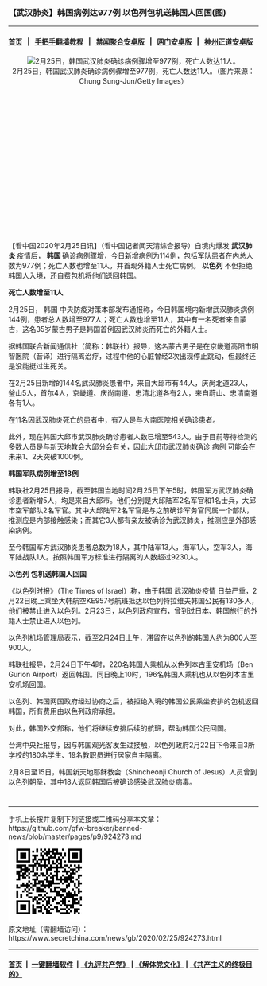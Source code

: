 ### 【武汉肺炎】韩国病例达977例 以色列包机送韩国人回国(图)
------------------------

#### [首页](https://github.com/gfw-breaker/banned-news/blob/master/README.md) &nbsp;&nbsp;|&nbsp;&nbsp; [手把手翻墙教程](https://github.com/gfw-breaker/guides/wiki) &nbsp;&nbsp;|&nbsp;&nbsp; [禁闻聚合安卓版](https://github.com/gfw-breaker/bn-android) &nbsp;&nbsp;|&nbsp;&nbsp; [网门安卓版](https://github.com/oGate2/oGate) &nbsp;&nbsp;|&nbsp;&nbsp; [神州正道安卓版](https://github.com/SzzdOgate/update) 



<div class="article_right" style="fone-color:#000">
 <p style="text-align:center">
  <img alt="2月25日，韩国武汉肺炎确诊病例骤增至977例，死亡人数达11人。" src="//img3.secretchina.com/pic/2020/2-24/p2633871a478226445-ss.jpg" style="height:337px; width:600px"/>
  <br>
   2月25日，韩国武汉肺炎确诊病例骤增至977例，死亡人数达11人。（图片来源：Chung Sung-Jun/Getty Images）
   <span id="hideid" name="hideid" style="color:red;display:none;">
    <span href="https://www.secretchina.com">
    </span>
   </span>
  </br>
 </p>
 <div id="txt-mid1-t21-2017">
  <ins class="adsbygoogle" data-ad-client="ca-pub-1276641434651360" data-ad-slot="2451032099" style="display:inline-block;width:336px;height:280px">
  </ins>
  <div id="SC-22xxx">
  </div>
 </div>
 <p>
  【看中国2020年2月25日讯】（看中国记者闻天清综合报导）自境内爆发
  <strong>
   <span href="https://www.secretchina.com/news/gb/tag/武汉肺炎" target="_blank">
    武汉肺炎
   </span>
  </strong>
  疫情后，
  <strong>
   韩国
  </strong>
  确诊病例骤增，今日新增病例为114例，包括军队患者在内总人数为977例；死亡人数也增至11人，并首现外籍人士死亡病例。
  <strong>
   以色列
  </strong>
  不但拒绝韩国人入境，还自费包机将他们送回韩国。
  <span id="hideid" name="hideid" style="color:red;display:none;">
   <span href="https://www.secretchina.com">
   </span>
  </span>
 </p>
 <p>
  <strong>
   死亡人数增至11人
  </strong>
 </p>
 <p>
  2月25日，
  <span href="https://www.secretchina.com/news/gb/tag/韩国" target="_blank">
   韩国
  </span>
  中央防疫对策本部发布通报称，今日韩国境内新增武汉肺炎病例144例，患者总人数增至977人；死亡人数也增至11人，其中有一名死者来自蒙古，这名35岁蒙古男子是韩国首例因武汉肺炎而死亡的外籍人士。
 </p>
 <p>
  据韩国联合新闻通信社（简称：韩联社）报导，这名蒙古男子是在京畿道高阳市明智医院（音译）进行隔离治疗，过程中他的心脏曾经2次出现停止跳动，但最终还是没能挺过生死关。
 </p>
 <p>
  在2月25日新增的144名武汉肺炎患者中，来自大邱市有44人，庆尚北道23人，釜山5人，首尔4人，京畿道、庆尚南道、忠清北道各有2人，来自蔚山、忠清南道各有1人。
 </p>
 <p>
  在11名因武汉肺炎死亡的患者中，有7人是与大南医院相关确诊患者。
 </p>
 <p>
  此外，现在韩国大邱市武汉肺炎确诊患者人数已增至543人。由于目前等待检测的多数人员是与新天地教会大邱分会有关，因此大邱市武汉肺炎确诊
  <span href="https://www.secretchina.com/news/gb/tag/病例" target="_blank">
   病例
  </span>
  可能会在未来1、2天突破1000例。
 </p>
 <p>
  <strong>
   韩国军队病例增至18例
  </strong>
 </p>
 <p>
  韩联社2月25日报导，截至韩国当地时间2月25日下午5时，韩国军方武汉肺炎确诊患者新增5人，均是来自大邱市。他们分别是大邱陆军2名军官和1名士兵，大邱市空军部队2名军官。其中大邱陆军2名军官是与之前确诊军务官同属一个部队，推测应是内部接触感染；而其它3人都有亲友被确诊为武汉肺炎，推测应是外部感染病例。
 </p>
 <p>
  至今韩国军方武汉肺炎患者总数为18人，其中陆军13人，海军1人，空军3人，海军陆战队1人。按照韩国军方标准进行隔离的人数超过9230人。
 </p>
 <p>
  <strong>
   <span href="https://www.secretchina.com/news/gb/tag/以色列" target="_blank">
    以色列
   </span>
   包机送韩国人回国
  </strong>
 </p>
 <p>
  《以色列时报》（The Times of Israel）称，由于韩国
  <span href="https://zh.wikipedia.org/wiki/2019%E5%86%A0%E7%8B%80%E7%97%85%E6%AF%92%E7%97%85%E7%96%AB%E6%83%85" target="_blank">
   武汉肺炎疫情
  </span>
  日益严重，2月22日晚上乘坐大韩航空KE957号航班抵达以色列特拉维夫韩国公民有130多人，他们被禁止进入以色列。2月23日，以色列政府宣布，曾到过日本、韩国旅行的外籍人士禁止进入以色列。
 </p>
 <p>
  以色列机场管理局表示，截至2月24日上午，滞留在以色列的韩国人约为800人至900人。
 </p>
 <p>
  韩联社报导，2月24日下午4时，220名韩国人乘机从以色列本古里安机场（Ben Gurion Airport）返回韩国。同日晚上10时，196名韩国人乘机也从以色列本古里安机场回国。
 </p>
 <p>
  以色列、韩国两国政府经过协商之后，被拒绝入境的韩国公民乘坐安排的包机返回韩国，所有费用由以色列政府承担。
 </p>
 <p>
  对此，韩国外交部称，他们将继续安排后续的航班，帮助韩国公民回国。
 </p>
 <p>
  台湾中央社报导，因与韩国观光客发生过接触，以色列政府2月22日下令来自3所学校的180名学生、19名教职员进行居家自主隔离。
 </p>
 <p>
  2月8日至15日，韩国新天地耶稣教会（Shincheonji Church of Jesus）人员曾到以色列朝圣，其中18人返回韩国后被确诊感染武汉肺炎病毒。
  <center>
   <div>
    <div id="txt-mid2-t22-2017" style="display: block;  max-height: 351px;  overflow: hidden;">
     <div id="SC-21xxx">
     </div>
     <ins class="adsbygoogle" data-ad-client="ca-pub-1276641434651360" data-ad-format="auto" data-ad-slot="4301710469" data-full-width-responsive="true" style="display:block">
     </ins>
    </div>
   </div>
  </center>
  <div style="padding-top:12px;">
  </div>
 </p>
</div>

<hr/>
手机上长按并复制下列链接或二维码分享本文章：<br/>
https://github.com/gfw-breaker/banned-news/blob/master/pages/p9/924273.md <br/>
<a href='https://github.com/gfw-breaker/banned-news/blob/master/pages/p9/924273.md'><img src='https://github.com/gfw-breaker/banned-news/blob/master/pages/p9/924273.md.png'/></a> <br/>
原文地址（需翻墙访问）：https://www.secretchina.com/news/gb/2020/02/25/924273.html


------------------------
#### [首页](https://github.com/gfw-breaker/banned-news/blob/master/README.md) &nbsp;|&nbsp; [一键翻墙软件](https://github.com/gfw-breaker/nogfw/blob/master/README.md) &nbsp;| [《九评共产党》](https://github.com/gfw-breaker/9ping.md/blob/master/README.md#九评之一评共产党是什么) | [《解体党文化》](https://github.com/gfw-breaker/jtdwh.md/blob/master/README.md) | [《共产主义的终极目的》](https://github.com/gfw-breaker/gczydzjmd.md/blob/master/README.md)


<img src='http://gfw-breaker.win/banned-news/pages/p9/924273.md' width='0px' height='0px'/>
